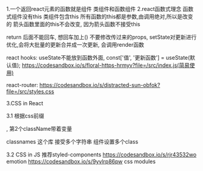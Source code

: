 1.一个返回react元素的函数就是组件  类组件和函数组件
2.react函数式理念  函数式组件没有this  类组件包含this
所有函数的this都是参数,由调用绝对,所以是改变的
箭头函数里面的this不会改变, 因为箭头函数不接受this

return 后面不能回车, 想回车加上()
不要修改传过来的props, setState对更新进行优化,会将大批量的更新合并成一次更新, 会调用render函数

react hooks:  useState不能放到函数外面, const['值', '更新函数'] = useState(默认值);
https://codesandbox.io/s/floral-https-hrmyv?file=/src/index.js(简易使用)

react-router: https://codesandbox.io/s/distracted-sun-obfok?file=/src/styles.css

3.CSS in React 

3.1 根据css前缀
<div className ={`class1  class-${name}`}> </div>, 第2个className带着变量

classnames 这个库 接受多个字符串 组件设置多个class

3.2 CSS in JS
推荐styled-components https://codesandbox.io/s/rjr43532wo
emotion https://codesandbox.io/s/9yvlrp86pw 
css modules